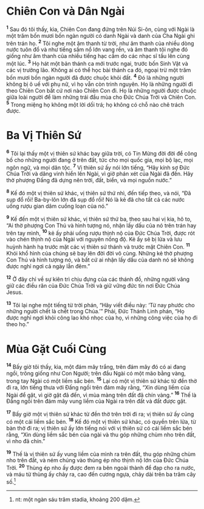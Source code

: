 # Chiên Con và Dân Ngài
<sup><b>1</b></sup> Sau đó tôi thấy, kìa, Chiên Con đang đứng trên Núi Si-ôn, cùng với Ngài là một trăm bốn mươi bốn ngàn người có danh Ngài và danh của Cha Ngài ghi trên trán họ. <sup><b>2</b></sup> Tôi nghe một âm thanh từ trời, như âm thanh của nhiều dòng nước tuôn đổ và như tiếng sấm nổ lớn vang rền, và âm thanh tôi nghe đó giống như âm thanh của nhiều tiếng hạc cầm do các nhạc sĩ tấu lên cùng một lúc. <sup><b>3</b></sup> Họ hát một bản thánh ca mới trước ngai, trước bốn Sinh Vật và các vị trưởng lão. Không ai có thể học bài thánh ca đó, ngoại trừ một trăm bốn mươi bốn ngàn người đã được chuộc khỏi đất. <sup><b>4</b></sup> Ðó là những người không bị ô uế với phụ nữ, vì họ vẫn còn trinh nguyên. Họ là những người đi theo Chiên Con bất cứ nơi nào Chiên Con đi. Họ là những người được chuộc giữa loài người để làm những trái đầu mùa cho Ðức Chúa Trời và Chiên Con. <sup><b>5</b></sup> Trong miệng họ không một lời dối trá; họ không có chỗ nào chê trách được.

# Ba Vị Thiên Sứ
<sup><b>6</b></sup> Tôi lại thấy một vị thiên sứ khác bay giữa trời, có Tin Mừng đời đời để công bố cho những người đang ở trên đất, tức cho mọi quốc gia, mọi bộ lạc, mọi ngôn ngữ, và mọi dân tộc. <sup><b>7</b></sup> Vị thiên sứ ấy nói lớn tiếng, “Hãy kính sợ Ðức Chúa Trời và dâng vinh hiển lên Ngài, vì giờ phán xét của Ngài đã đến. Hãy thờ phượng Ðấng đã dựng nên trời, đất, biển, và mọi nguồn nước.”

<sup><b>8</b></sup> Kế đó một vị thiên sứ khác, vị thiên sứ thứ nhì, đến tiếp theo, và nói, “Ðã sụp đổ rồi! Ba-by-lôn lớn đã sụp đổ rồi! Nó là kẻ đã cho tất cả các nước uống rượu gian dâm cuồng loạn của nó.”

<sup><b>9</b></sup> Kế đến một vị thiên sứ khác, vị thiên sứ thứ ba, theo sau hai vị kia, hô to, “Ai thờ phượng Con Thú và hình tượng nó, nhận lấy dấu của nó trên trán hay trên tay mình, <sup><b>10</b></sup> kẻ ấy phải uống rượu thịnh nộ của Ðức Chúa Trời, được rót vào chén thịnh nộ của Ngài với nguyên nồng độ. Kẻ ấy sẽ bị lửa và lưu huỳnh hành hạ trước mặt các vị thiên sứ thánh và trước mặt Chiên Con. <sup><b>11</b></sup> Khói khổ hình của chúng sẽ bay lên đời đời vô cùng. Những kẻ thờ phượng Con Thú và hình tượng nó, và bất cứ ai nhận lấy dấu của danh nó sẽ không được nghỉ ngơi cả ngày lẫn đêm.”

<sup><b>12</b></sup> Ở đây chỉ về sự kiên trì chịu đựng của các thánh đồ, những người vâng giữ các điều răn của Ðức Chúa Trời và giữ vững đức tin nơi Ðức Chúa Jesus.

<sup><b>13</b></sup> Tôi lại nghe một tiếng từ trời phán, “Hãy viết điều này: ‘Từ nay phước cho những người chết là chết trong Chúa.’” Phải, Ðức Thánh Linh phán, “Họ được nghỉ ngơi khỏi công lao khó nhọc của họ, vì những công việc của họ đi theo họ.”

# Mùa Gặt Cuối Cùng
<sup><b>14</b></sup> Bấy giờ tôi thấy, kìa, một đám mây trắng, trên đám mây đó có ai đang ngồi, trông giống như Con Người; trên đầu Ngài có một mão bằng vàng, trong tay Ngài có một liềm sắc bén. <sup><b>15</b></sup> Lại có một vị thiên sứ khác từ đền thờ đi ra, lớn tiếng thưa với Ðấng ngồi trên đám mây rằng, “Xin dùng liềm của Ngài để gặt, vì giờ gặt đã đến, vì mùa màng trên đất đã chín vàng.” <sup><b>16</b></sup> Thế là Ðấng ngồi trên đám mây vung liềm của Ngài ra trên đất và đất được gặt.

<sup><b>17</b></sup> Bấy giờ một vị thiên sứ khác từ đền thờ trên trời đi ra; vị thiên sứ ấy cũng có một cái liềm sắc bén. <sup><b>18</b></sup> Kế đó một vị thiên sứ khác, có quyền trên lửa, từ bàn thờ đi ra; vị thiên sứ ấy lớn tiếng nói với vị thiên sứ có cái liềm sắc bén rằng, “Xin dùng liềm sắc bén của ngài và thu góp những chùm nho trên đất, vì nho đã chín.”

<sup><b>19</b></sup> Thế là vị thiên sứ ấy vung liềm của mình ra trên đất, thu góp những chùm nho trên đất, và ném chúng vào thùng ép nho thịnh nộ lớn của Ðức Chúa Trời. <sup><b>20</b></sup> Thùng ép nho ấy được đem ra bên ngoài thành để đạp cho ra nước, và máu từ thùng ấy chảy ra, cao đến cương ngựa, chảy dài trên ba trăm cây số.[^1]

[^1]: nt: một ngàn sáu trăm stadia, khoảng 200 dặm.
